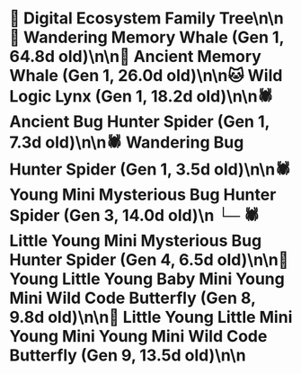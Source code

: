 # 🌳 Digital Ecosystem Family Tree\n\n🐋 Wandering Memory Whale (Gen 1, 64.8d old)\n\n🐋 Ancient Memory Whale (Gen 1, 26.0d old)\n\n🐱 Wild Logic Lynx (Gen 1, 18.2d old)\n\n🕷️ Ancient Bug Hunter Spider (Gen 1, 7.3d old)\n\n🕷️ Wandering Bug Hunter Spider (Gen 1, 3.5d old)\n\n🕷️ Young Mini Mysterious Bug Hunter Spider (Gen 3, 14.0d old)\n  └─ 🕷️ Little Young Mini Mysterious Bug Hunter Spider (Gen 4, 6.5d old)\n\n🦋 Young Little Young Baby Mini Young Mini Wild Code Butterfly (Gen 8, 9.8d old)\n\n🦋 Little Young Little Mini Young Mini Young Mini Wild Code Butterfly (Gen 9, 13.5d old)\n\n